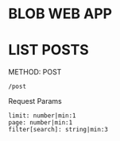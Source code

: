 # BLOB WEB APP

# LIST POSTS

METHOD: POST
```
/post
```

Request Params
```
limit: number|min:1
page: number|min:1
filter[search]: string|min:3
```
